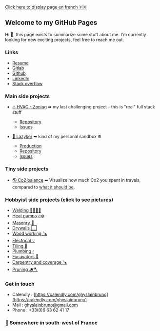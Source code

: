 [Click here to display page en french 🇫🇷](https://ghyslainbruno.github.io/presentation/french)

## Welcome to my GitHub Pages

Hi 👋, this page exists to summarize some stuff about me. I'm currently looking for new exciting projects, feel free to reach me out. 

### Links
- [Resume](https://ghyslainbruno.github.io/presentation/resume.pdf)
- [Gitlab](https://gitlab.com/users/ghyslainbruno/projects)
- [Github](https://github.com/GhyslainBruno)
- [LinkedIn](https://www.linkedin.com/in/ghyslainbruno/)
- [Stack overflow](https://stackoverflow.com/users/16136299/ghyslainbruno)

### Main side projects
- [🔥 HVAC - Zoning](https://gitlab.com/ghyslainbruno/zoning) ➡ my last challenging project - this is "real" full stack stuff
  - [Repository](https://gitlab.com/ghyslainbruno/zoning)
  - [Issues](https://gitlab.com/ghyslainbruno/zoning/-/boards)
  

- [🎥 Lazyker](https://lazyker.gbruno.io) ➡ kind of my personal sandbox ⚙️
  - [Production](https://lazyker.gbruno.io)
  - [Repository](https://gitlab.com/ghyslainbruno/lazyker)
  - [Issues](https://gitlab.com/ghyslainbruno/lazyker/-/boards)

### Tiny side projects
- [🌎 Co2 balance](https://co2.gbruno.io/) ➡ Visualize how much Co2 you spent in travels, compared to [what it should be](https://www.1erdegre.earth/blog-posts/tout-savoir-sur-lobjectif-des-2-tonnes#:~:text=Les%202%20tonnes%20ont%20pour,150%20Gt%20de%20CO2.).

### Hobbyist side projects (click to see pictures)

- [Welding 👨‍🏭🔗‍💥 ](https://photos.app.goo.gl/SXzXXr2iNYUfWe4T7)
- [Heat pumps 🔥❄️ ](https://photos.app.goo.gl/t4it4ihV2sNsH6ba6)
- [Masonry 🧱](https://photos.app.goo.gl/1YaimxRvEBdmdQvC6)
- [Drywalls ⬜ ](https://photos.app.goo.gl/yVDXPCHfReXF5Sd47)
- [Wood working 🪚](https://photos.app.goo.gl/AK21VeZiJsKoqc6D7)
- [Electrical 💡](https://photos.app.goo.gl/MEjvYiUfFHfqomZC9)
- [Tiling 💠](https://photos.app.goo.gl/FRfgtacycsUPfyDb6)
- [Plumbing 💧](https://photos.app.goo.gl/kyJVDsfevDuj1MXZ7)
- [Excavators 🚜](https://photos.app.goo.gl/ry5KjQvobp4egBC87)
- [Carpentry and coverage 🪚](https://photos.app.goo.gl/yC4t8uQjUAxD7UYLA)
- [Pruning 🪵🪓](https://photos.app.goo.gl/nkvthsGQMbavkNLu8)


### Get in touch
- Calendly : [https://calendly.com/ghyslainbruno](https://calendly.com/ghyslainbruno)
- Mail : [ghyslainbruno@gmail.com](mailto:ghyslainbruno@gmail.com)
- Phone : +33(0)6 63 62 41 17

### 📌 Somewhere in south-west of France
